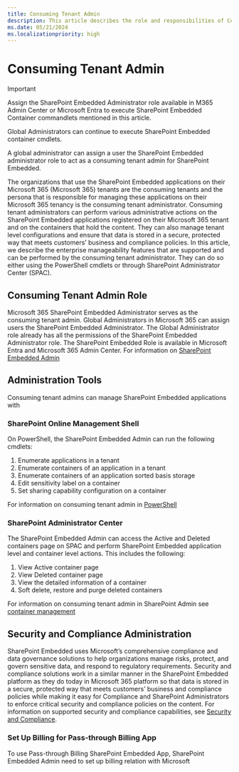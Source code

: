 ```yaml
---
title: Consuming Tenant Admin
description: This article describes the role and responsibilities of Consuming Tenant Admin in SharePoint Embedded.
ms.date: 05/21/2024
ms.localizationpriority: high
---
```


# Consuming Tenant Admin

> [!IMPORTANT]
> Assign the SharePoint Embedded Administrator role available in M365 Admin Center or Microsoft Entra to execute SharePoint Embedded Container commandlets mentioned in this article.
>
> Global Administrators can continue to execute SharePoint Embedded container cmdlets.
>
> A global administrator can assign a user the SharePoint Embedded administrator role to act as a consuming tenant admin for SharePoint Embedded.

The organizations that use the SharePoint Embedded applications on their Microsoft 365 (Microsoft 365) tenants are the consuming tenants and the persona that is responsible for managing these applications on their Microsoft 365 tenancy is the consuming tenant administrator. Consuming tenant administrators can perform various administrative actions on the SharePoint Embedded applications registered on their Microsoft 365 tenant and on the containers that hold the content. They can also manage tenant level configurations and ensure that data is stored in a secure, protected way that meets customers’ business and compliance policies. In this article, we describe the enterprise manageability features that are supported and can be performed by the consuming tenant administrator. They can do so either using the PowerShell cmdlets or through SharePoint Administrator Center (SPAC).

## Consuming Tenant Admin Role

Microsoft 365 SharePoint Embedded Administrator serves as the consuming tenant admin. Global Administrators in Microsoft 365 can assign users the SharePoint Embedded Administrator. The Global Administrator role already has all the permissions of the SharePoint Embedded Administrator role. The SharePoint Embedded Role is available in Microsoft Entra and Microsoft 365 Admin Center.
For information on [SharePoint Embedded Admin](../adminrole.md)

## Administration Tools

Consuming tenant admins can manage SharePoint Embedded applications with

### SharePoint Online Management Shell

On PowerShell, the SharePoint Embedded Admin can run the following cmdlets:

1. Enumerate applications in a tenant
1. Enumerate containers of an application in a tenant
1. Enumerate containers of an application sorted basis storage
1. Edit sensitivity label on a container
1. Set sharing capability configuration on a container

For information on consuming tenant admin in [PowerShell](./ctapowershell.md)

### SharePoint Administrator Center

The SharePoint Embedded Admin can access the Active and Deleted containers page on SPAC and perform SharePoint Embedded application level and container level actions. This includes the following:

1. View Active container page
1. View Deleted container page
1. View the detailed information of a container
1. Soft delete, restore and purge deleted containers

For information on consuming tenant admin in SharePoint Admin see [container management](ctaUX.md)

## Security and Compliance Administration

SharePoint Embedded uses Microsoft’s comprehensive compliance and data governance solutions to help organizations manage risks, protect, and govern sensitive data, and respond to regulatory requirements. Security and compliance solutions work in a similar manner in the SharePoint Embedded platform as they do today in Microsoft 365 platform so that data is stored in a secure, protected way that meets customers’ business and compliance policies while making it easy for Compliance and SharePoint Administrators to enforce critical security and compliance policies on the content. For information on supported security and compliance capabilities, see [Security and Compliance](../../security-and-compliance.md).

### Set Up Billing for Pass-through Billing App

To use Pass-through Billing SharePoint Embedded App, SharePoint Embedded Admin need to set up billing relation with Microsoft 
